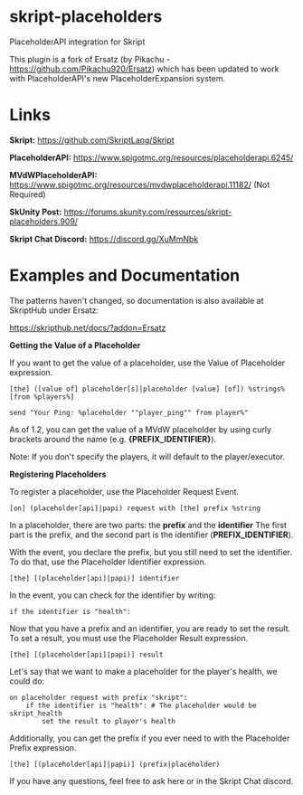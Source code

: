 # skript-placeholders
PlaceholderAPI integration for Skript

This plugin is a fork of Ersatz (by Pikachu - https://github.com/Pikachu920/Ersatz) which has been updated to work with PlaceholderAPI's new PlaceholderExpansion system.

# Links

**Skript:** https://github.com/SkriptLang/Skript

**PlaceholderAPI:** https://www.spigotmc.org/resources/placeholderapi.6245/

**MVdWPlaceholderAPI:** https://www.spigotmc.org/resources/mvdwplaceholderapi.11182/ (Not Required)

**SkUnity Post:** https://forums.skunity.com/resources/skript-placeholders.909/

**Skript Chat Discord:** https://discord.gg/XuMmNbk

# Examples and Documentation

The patterns haven't changed, so documentation is also available at SkriptHub under Ersatz:

https://skripthub.net/docs/?addon=Ersatz

**Getting the Value of a Placeholder**

If you want to get the value of a placeholder, use the Value of Placeholder expression.
```
[the] ([value of] placeholder[s]|placeholder [value] [of]) %strings% [from %players%]

send "Your Ping: %placeholder ""player_ping"" from player%"
```

As of 1.2, you can get the value of a MVdW placeholder by using curly brackets around the name (e.g. **{PREFIX_IDENTIFIER}**).

Note: If you don't specify the players, it will default to the player/executor.

**Registering Placeholders**

To register a placeholder, use the Placeholder Request Event.
```
[on] (placeholder[api]|papi) request with [the] prefix %string
```

In a placeholder, there are two parts: the **prefix** and the **identifier**
The first part is the prefix, and the second part is the identifier (**PREFIX_IDENTIFIER**).

With the event, you declare the prefix, but you still need to set the identifier.
To do that, use the Placeholder Identifier expression.
```
[the] [(placeholder[api]|papi)] identifier
```

In the event, you can check for the identifier by writing:
```
if the identifier is "health":
```

Now that you have a prefix and an identifier, you are ready to set the result.
To set a result, you must use the Placeholder Result expression.
```
[the] [(placeholder[api]|papi)] result
```

Let's say that we want to make a placeholder for the player's health, we could do:

```
on placeholder request with prefix "skript":
	if the identifier is "health": # The placeholder would be skript_health
		set the result to player's health
```

Additionally, you can get the prefix if you ever need to with the Placeholder Prefix expression.
```
[the] [(placeholder[api]|papi)] (prefix|placeholder)
```

If you have any questions, feel free to ask here or in the Skript Chat discord.
